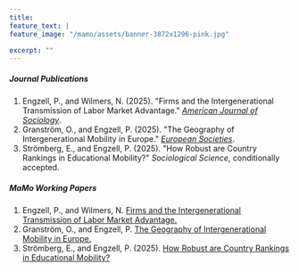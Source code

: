 ```yaml
---
title: 
feature_text: | 
feature_image: "/mamo/assets/banner-3872x1296-pink.jpg"

excerpt: ""
---
```


##### Journal Publications
1. Engzell, P., and Wilmers, N. (2025). "Firms and the Intergenerational Transmission of Labor Market Advantage." [*American Journal of Sociology*](https://doi.org/10.1086/736993).
1. Granström, O., and Engzell, P. (2025). "The Geography of Intergenerational Mobility in Europe." [*European Societies*](https://doi.org/10.1162/euso.a.39).
1. Strömberg, E., and Engzell, P. (2025). "How Robust are Country Rankings in Educational Mobility?" *Sociological Science*, conditionally accepted.

##### MaMo Working Papers
1. Engzell, P., and Wilmers, N. [Firms and the Intergenerational Transmission of Labor Market Advantage.](https://doi.org/10.5281/zenodo.17313474)
1. Granström, O., and Engzell, P. [The Geography of Intergenerational Mobility in Europe.](https://doi.org/10.5281/zenodo.17313645)
1. Strömberg, E., and Engzell, P. (2025). [How Robust are Country Rankings in Educational Mobility?](https://zenodo.org/records/17369692)
